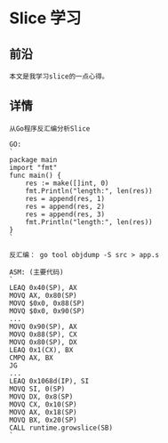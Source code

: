 # Slice 学习

## 前沿
	本文是我学习slice的一点心得。

## 详情
	从Go程序反汇编分析Slice

	GO:
	`
	package main
	import "fmt"
	func main() {
		res := make([]int, 0)
		fmt.Println("length:", len(res))
		res = append(res, 1)
		res = append(res, 2)
		res = append(res, 3)
		fmt.Println("length:", len(res))
	}	
	`

	反汇编： go tool objdump -S src > app.s

	ASM: (主要代码)
	`
	LEAQ 0x40(SP), AX
	MOVQ AX, 0x80(SP)
	MOVQ $0x0, 0x88(SP)
	MOVQ $0x0, 0x90(SP)
	...
	MOVQ 0x90(SP), AX
	MOVQ 0x88(SP), CX
	MOVQ 0x80(SP), DX
	LEAQ 0x1(CX), BX
	CMPQ AX, BX
	JG
	...
	LEAQ 0x1068d(IP), SI
	MOVQ SI, 0(SP)
	MOVQ DX, 0x8(SP)
	MOVQ CX, 0x10(SP)
	MOVQ AX, 0x18(SP)
	MOVQ BX, 0x20(SP)
	CALL runtime.growslice(SB)
	`	